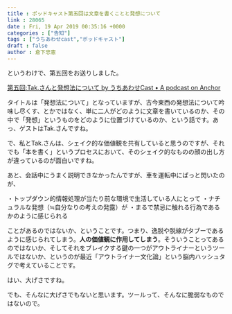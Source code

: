 ```yaml
---
title : ポッドキャスト第五回は文章を書くことと発想について
link : 28065
date : Fri, 19 Apr 2019 00:35:16 +0000
categories : ["告知"]
tags : ["うちあわせcast","ポッドキャスト"]
draft : false
author : 倉下忠憲
---
```


というわけで、第五回をお送りしました。

<a href="https://anchor.fm/rashita/episodes/Tak-e3p5p1">第五回:Tak.さんと発想法について by うちあわせCast • A podcast on Anchor</a>

タイトルは「発想法について」となっていますが、古今東西の発想法について吟味し尽くす、とかではなく、単に二人がどのように文章を書いているのか、その中で「発想」というものをどのように位置づけているのか、という話です。あっ、ゲストはTak.さんですね。

で、私とTak.さんは、シェイク的な価値観を共有していると思うのですが、それでも「本を書く」というプロセスにおいて、そのシェイク的なものの顔の出し方が違っているのが面白いですね。

あと、会話中にうまく説明できなかったんですが、車を運転中にぱっと閃いたのが、

・トップダウン的情報処理が当たり前な環境で生活している人にとって
・ナチュラルな発想（≒自分なりの考えの発露）が
・まるで禁忌に触れる行為であるかのように感じられる

ことがあるのではないか、ということです。つまり、逸脱や脱線がタブーであるように感じられてしまう。<strong>人の価値観に作用してしまう</strong>。そういうことってあるのではないか、そしてそれをブレイクする鍵の一つがアウトライナーというツールではないか、というのが最近「アウトライナー文化論」という脳内ハッシュタグで考えていることです。

はい、大げさですね。

でも、そんなに大げさでもないと思います。ツールって、そんなに脆弱なものではないので。